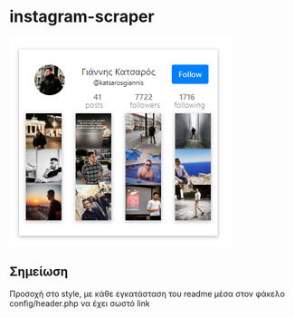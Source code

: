 # instagram-scraper
![](sample.png)

## Σημείωση
Προσοχή στο style, με κάθε εγκατάσταση του readme μέσα στον φάκελο config/header.php να έχει σωστό link
